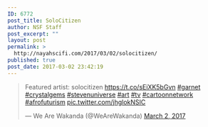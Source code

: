 ```yaml
---
ID: 6772
post_title: SoloCitizen
author: NSF Staff
post_excerpt: ""
layout: post
permalink: >
  http://nayahscifi.com/2017/03/02/solocitizen/
published: true
post_date: 2017-03-02 23:42:19
---
```

<blockquote class="twitter-tweet" data-lang="en">
<p dir="ltr" lang="en">Featured artist: solocitizen <a href="https://t.co/sEiXK5bGvn">https://t.co/sEiXK5bGvn</a> <a href="https://twitter.com/hashtag/garnet?src=hash">#garnet</a> <a href="https://twitter.com/hashtag/crystalgems?src=hash">#crystalgems</a> <a href="https://twitter.com/hashtag/stevenuniverse?src=hash">#stevenuniverse</a> <a href="https://twitter.com/hashtag/art?src=hash">#art</a> <a href="https://twitter.com/hashtag/tv?src=hash">#tv</a> <a href="https://twitter.com/hashtag/cartoonnetwork?src=hash">#cartoonnetwork</a> <a href="https://twitter.com/hashtag/afrofuturism?src=hash">#afrofuturism</a> <a href="https://t.co/jhglokNSIC">pic.twitter.com/jhglokNSIC</a></p>
— We Are Wakanda (@WeAreWakanda) <a href="https://twitter.com/WeAreWakanda/status/837169813445308416">March 2, 2017</a></blockquote>
<script async src="//platform.twitter.com/widgets.js" charset="utf-8"></script>